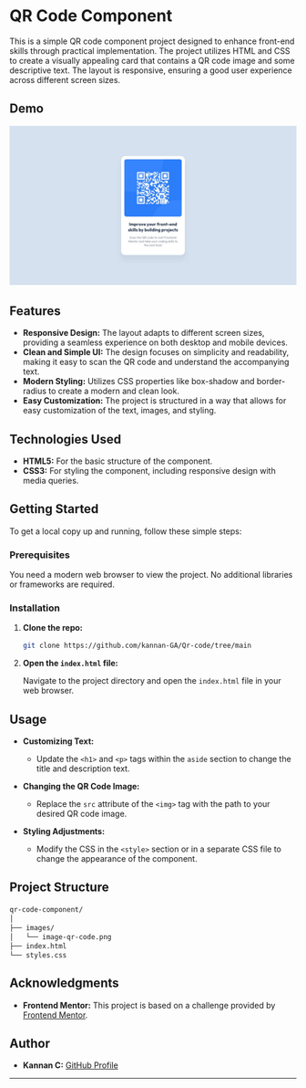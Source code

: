 

# QR Code Component

This is a simple QR code component project designed to enhance front-end skills through practical implementation. The project utilizes HTML and CSS to create a visually appealing card that contains a QR code image and some descriptive text. The layout is responsive, ensuring a good user experience across different screen sizes.

## Demo

![Project Screenshot](design//desktop-design.jpg)

## Features

- **Responsive Design:** The layout adapts to different screen sizes, providing a seamless experience on both desktop and mobile devices.
- **Clean and Simple UI:** The design focuses on simplicity and readability, making it easy to scan the QR code and understand the accompanying text.
- **Modern Styling:** Utilizes CSS properties like box-shadow and border-radius to create a modern and clean look.
- **Easy Customization:** The project is structured in a way that allows for easy customization of the text, images, and styling.

## Technologies Used

- **HTML5:** For the basic structure of the component.
- **CSS3:** For styling the component, including responsive design with media queries.

## Getting Started

To get a local copy up and running, follow these simple steps:

### Prerequisites

You need a modern web browser to view the project. No additional libraries or frameworks are required.

### Installation

1. **Clone the repo:**

   ```sh
   git clone https://github.com/kannan-GA/Qr-code/tree/main

2. **Open the `index.html` file:**

   Navigate to the project directory and open the `index.html` file in your web browser.

## Usage

- **Customizing Text:**
  - Update the `<h1>` and `<p>` tags within the `aside` section to change the title and description text.
  
- **Changing the QR Code Image:**
  - Replace the `src` attribute of the `<img>` tag with the path to your desired QR code image.

- **Styling Adjustments:**
  - Modify the CSS in the `<style>` section or in a separate CSS file to change the appearance of the component.

## Project Structure

```
qr-code-component/
│
├── images/
│   └── image-qr-code.png
├── index.html
└── styles.css
```

## Acknowledgments

- **Frontend Mentor:** This project is based on a challenge provided by [Frontend Mentor](https://www.frontendmentor.io).

## Author

- **Kannan C:** [GitHub Profile](https://github.com/kannan-GA)

---

